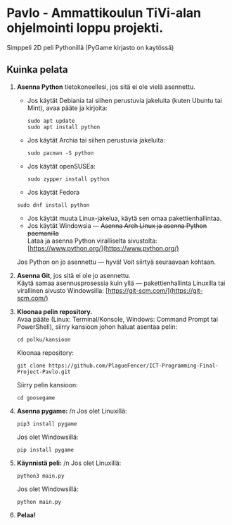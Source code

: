 # Pavlo - Ammattikoulun TiVi-alan ohjelmointi loppu projekti. 
Simppeli 2D peli Pythonillä (PyGame kirjasto on kaytössä) 


## Kuinka pelata

1. **Asenna Python** tietokoneellesi, jos sitä ei ole vielä asennettu.  
   - Jos käytät Debiania tai siihen perustuvia jakeluita (kuten Ubuntu tai Mint), avaa pääte ja kirjoita:
     ```
     sudo apt update
     sudo apt install python
     ```
   - Jos käytät Archia tai siihen perustuvia jakeluita:
     ```
     sudo pacman -S python
     ```
   - Jos käytät openSUSEa:
     ```
     sudo zypper install python
     ```
    - Jos käytät Fedora
    ```
    sudo dnf install python
    ```
   - Jos käytät muuta Linux-jakelua, käytä sen omaa pakettienhallintaa.
   - Jos käytät Windowsia — ~~Asenna Arch Linux ja asenna Python pacmanilla~~  
     Lataa ja asenna Python viralliselta sivustolta: [https://www.python.org/](https://www.python.org/)

   Jos Python on jo asennettu — hyvä! Voit siirtyä seuraavaan kohtaan.

2. **Asenna Git**, jos sitä ei ole jo asennettu.  
   Käytä samaa asennusprosessia kuin yllä — pakettienhallinta Linuxilla tai virallinen sivusto Windowsilla: [https://git-scm.com/](https://git-scm.com/)

3. **Kloonaa pelin repository.**  
   Avaa pääte (Linux: Terminal/Konsole, Windows: Command Prompt tai PowerShell), siirry kansioon johon haluat asentaa pelin:
   ```
   cd polku/kansioon
   ```
   Kloonaa repository:
   ```
   git clone https://github.com/PlagueFencer/ICT-Programming-Final-Project-Pavlo.git
   ```
   Siirry pelin kansioon:
   ```
   cd goosegame
   ```
4. **Asenna pygame:** /n
    Jos olet Linuxillä:
    ```
    pip3 install pygame
    ```
    Jos olet Windowsillä:
    ```
    pip install pygame
    ```
5. **Käynnistä peli:** /n
    Jos olet Linuxillä:
    ```
    python3 main.py
    ```
    Jos olet Windowsillä:
    ```
    python main.py
    ```

6. **Pelaa!**